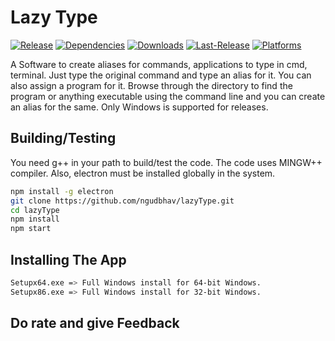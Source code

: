 # Lazy Type

[![Release](https://img.shields.io/badge/Release-1.0.0-green.svg)](https://github.com/ngudbhav/lazyType/releases)
[![Dependencies](https://img.shields.io/david/ngudbhav/lazyType.svg)](https://github.com/ngudbhav/lazyType/blob/master/package.json)
[![Downloads](https://img.shields.io/github/downloads/ngudbhav/lazyType/total.svg)](https://github.com/ngudbhav/lazyType/releases)
[![Last-Release](https://img.shields.io/github/release-date/ngudbhav/lazyType.svg)](https://github.com/ngudbhav/lazType/releases)
[![Platforms](https://img.shields.io/badge/platform-win-green.svg)](https://github.com/ngudbhav/lazyType/releases)

A Software to create aliases for commands, applications to type in cmd, terminal. Just type the original command and type an alias for it. You can also assign a program for it. Browse through the directory to find the program or anything executable using the command line and you can create an alias for the same. Only Windows is supported for releases.

## Building/Testing

You need g++ in your path to build/test the code. The code uses MINGW++ compiler. Also, electron must be installed globally in the system.

```sh
npm install -g electron
git clone https://github.com/ngudbhav/lazyType.git
cd lazyType
npm install
npm start
```

## Installing The App

```sh
Setupx64.exe => Full Windows install for 64-bit Windows.
Setupx86.exe => Full Windows install for 32-bit Windows.
```

## Do rate and give Feedback
